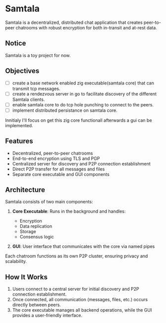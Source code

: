 # Samtala

Samtala is a decentralized, distributed chat application that creates peer-to-peer chatrooms with robust encryption for both in-transit and at-rest data.

## Notice
Samtala is a toy project for now.

## Objectives

- [ ] create a base network enabled zig executable(samtala core) that can transmit tcp messages.
- [ ] create a rendezvous server in go to facilitate discovery of the different Samtala clients.
- [ ] enable samtala core to do tcp hole punching to connect to the peers.
- [ ] implement distributed persistance on samtala core.

Innitialy I'll focus on get this zig core functionall afterwards a gui can be implemented.

## Features

- Decentralized, peer-to-peer chatrooms
- End-to-end encryption using TLS and PGP
- Centralized server for discovery and P2P connection establishment
- Direct P2P transfer for all messages and files
- Separate core executable and GUI components

## Architecture

Samtala consists of two main components:

1. **Core Executable**: Runs in the background and handles:
   - Encryption
   - Data replication
   - Storage
   - Consensus logic

2. **GUI**: User interface that communicates with the core via named pipes

Each chatroom functions as its own P2P cluster, ensuring privacy and scalability.

## How It Works

1. Users connect to a central server for initial discovery and P2P connection establishment.
2. Once connected, all communication (messages, files, etc.) occurs directly between peers.
3. The core executable manages all backend operations, while the GUI provides a user-friendly interface.
